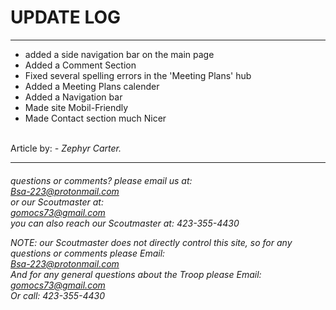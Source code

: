 <!-- V3.00-0/0 -->

<h1>UPDATE LOG</h1>
  <hr>
  <ul>
    <li>added a side navigation bar on the main page</li>
    <li>Added a Comment Section</li>	  
    <li>Fixed several spelling errors in the 'Meeting Plans' hub</li>
    <li>Added a Meeting Plans calender</li>
    <li>Added a Navigation bar</li>
    <li>Made site Mobil-Friendly</li>
    <li>Made Contact section much Nicer</li>
  </ul>

  <br>
  Article by: <em> - Zephyr Carter.</em>
  
  <hr>
<div class="Center">
  <div class="flexbox-item flexbox-CONTACT">
<h6>
    <div id="CONTACT">
  questions or comments? please email us at:  <br>
<a href="mailto:Bsa-223@protonmail.com">Bsa-223@protonmail.com</a> 
  <br> 
  or our Scoutmaster at: 
<br>
<a href="mailto:gomocs73@gmail.com">gomocs73@gmail.com</a>
  <br>
  you can also reach our Scoutmaster at:
   423-355-4430
    </div>
<p>
	
  NOTE: our Scoutmaster does not directly control this site, so for any questions or comments please Email: 
  <br>
<a href="mailto:Bsa-223@protonmail.com">Bsa-223@protonmail.com </a>
<br> And for any general questions about the Troop please Email:
<br>
<a href="mailto:gomocs73@gmail.com">gomocs73@gmail.com</a>
  <br>
Or call:  423-355-4430
  </p>
  </h6>
 <!-- NOTE: These Div closers are VERY necessary DO NOT delete -->
  </div>
  </div>
<style>

.flexbox-CONTACT {

  min-height: 200px;
  
}
.Center {

text-align: center;

}
  

</style>
